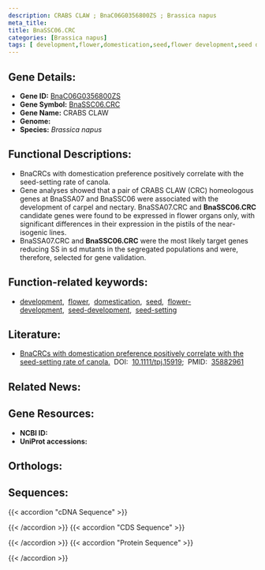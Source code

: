 ```yaml
---
description: CRABS CLAW ; BnaC06G0356800ZS ; Brassica napus
meta_title:
title: BnaSSC06.CRC
categories: [Brassica napus]
tags: [ development,flower,domestication,seed,flower development,seed development,seed-setting ]
---
```


## Gene Details:
- **Gene ID:** [BnaC06G0356800ZS]()
- **Gene Symbol:** <u>BnaSSC06.CRC</u>
- **Gene Name:** CRABS CLAW
- **Genome:** []()
- **Species:** *Brassica napus*

## Functional Descriptions:
   - BnaCRCs with domestication preference positively correlate with the seed-setting rate of canola.
   - Gene analyses showed that a pair of CRABS CLAW (CRC) homeologous genes at BnaSSA07 and BnaSSC06 were associated with the development of carpel and nectary. BnaSSA07.CRC and **BnaSSC06.CRC** candidate genes were found to be expressed in flower organs only, with significant differences in their expression in the pistils of the near-isogenic lines.
   - BnaSSA07.CRC and **BnaSSC06.CRC** were the most likely target genes reducing SS in sd mutants in the segregated populations and were, therefore, selected for gene validation.

## Function-related keywords:
   - [development](/tags/development/),&nbsp;&nbsp;[flower](/tags/flower/),&nbsp;&nbsp;[domestication](/tags/domestication/),&nbsp;&nbsp;[seed](/tags/seed/),&nbsp;&nbsp;[flower-development](/tags/flower-development/),&nbsp;&nbsp;[seed-development](/tags/seed-development/),&nbsp;&nbsp;[seed-setting](/tags/seed-setting/)

## Literature:
   - [BnaCRCs with domestication preference positively correlate with the seed-setting rate of canola.](https://doi.org/10.1111/tpj.15919)&nbsp;&nbsp;DOI:&nbsp;&nbsp;[10.1111/tpj.15919](https://doi.org/10.1111/tpj.15919);&nbsp;&nbsp;PMID:&nbsp;&nbsp;[35882961](https://pubmed.ncbi.nlm.nih.gov/35882961/)

## Related News:

## Gene Resources:
- **NCBI ID:**  [](https://www.ncbi.nlm.nih.gov/gene/?term=)
- **UniProt accessions:**  [](https://www.uniprot.org/uniprotkb//entry)

## Orthologs:

## Sequences:
{{< accordion "cDNA Sequence" >}}

{{< /accordion >}}
{{< accordion "CDS Sequence" >}}

{{< /accordion >}}
{{< accordion "Protein Sequence" >}}

{{< /accordion >}}
